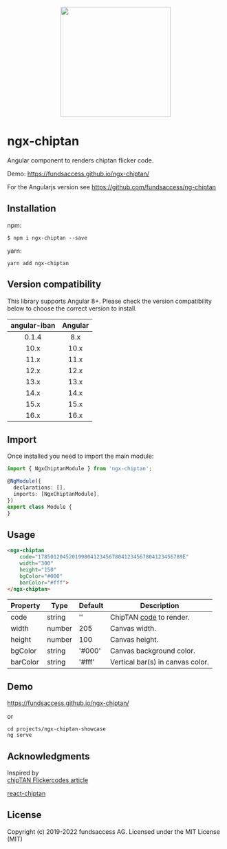 <p align="center">
  <img height="256px" width="256px" style="text-align: center;" src="https://fundsaccess.github.io/ngx-chiptan/assets/angular.svg">
</p>

# ngx-chiptan

Angular component to renders chiptan flicker code.

Demo: https://fundsaccess.github.io/ngx-chiptan/ 

For the Angularjs version see https://github.com/fundsaccess/ng-chiptan

## Installation

npm:
```
$ npm i ngx-chiptan --save
```

yarn:
```shell
yarn add ngx-chiptan
```

## Version compatibility

This library supports Angular 8+. Please check the version compatibility below to choose the correct version to install.

| angular-iban | Angular |
|:------------:|:-------:|
|    0.1.4     |   8.x   |
|     10.x     |  10.x   |
|     11.x     |  11.x   |
|     12.x     |  12.x   |
|     13.x     |  13.x   |
|     14.x     |  14.x   |
|     15.x     |  15.x   |
|     16.x     |  16.x   |

## Import

Once installed you need to import the main module:
```typescript
import { NgxChiptanModule } from 'ngx-chiptan';

@NgModule({
  declarations: [],
  imports: [NgxChiptanModule], 
})
export class Module {
}
```
## Usage
```html
<ngx-chiptan 
    code="17850120452019980412345678041234567804123456789E"
    width="300" 
    height="150"  
    bgColor="#000" 
    barColor="#fff">
</ngx-chiptan>
```

| Property | Type | Default | Description |
| --- | --- | --- | --- |
| code | string | '' | ChipTAN [code](https://6xq.net/flickercodes/) to render. |
| width | number | 205 | Canvas width. |
| height | number | 100 | Canvas height. |
| bgColor | string | '#000' | Canvas background color. |
| barColor | string | '#fff' | Vertical bar(s) in canvas color. |

## Demo
https://fundsaccess.github.io/ngx-chiptan/ 

or
```
cd projects/ngx-chiptan-showcase 
ng serve
```

## Acknowledgments

Inspired by  
[chipTAN Flickercodes article](https://6xq.net/flickercodes/)

[react-chiptan](https://github.com/basimhennawi/react-chiptan)

## License
Copyright (c) 2019-2022 fundsaccess AG. Licensed under the MIT License (MIT)
